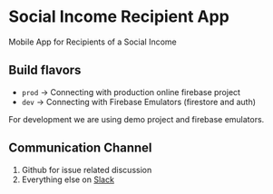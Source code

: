 # Social Income Recipient App

Mobile App for Recipients of a Social Income

## Build flavors

- `prod` -> Connecting with production online firebase project
- `dev` -> Connecting with Firebase Emulators (firestore and auth)

For development we are using demo project and firebase emulators.

## Communication Channel

1. Github for issue related discussion
2. Everything else on [Slack](https://social-income.slack.com/home)
